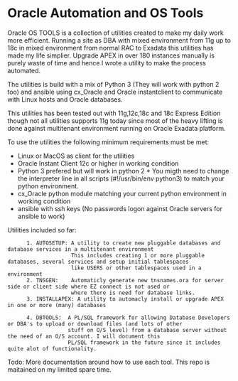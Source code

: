 # Oracle Automation and OS Tools

Oracle OS TOOLS is a collection of utilities created to make my daily work more efficient.
Running a site as DBA with mixed environment from 11g up to 18c in mixed environment from
normal RAC to Exadata this utilities has made my life simplier. Upgrade APEX in over 180 instances 
manually is purely waste of time and hence I wrote a utility to make the process automated.

The utilities is build with a mix of Python 3 (They will work with python 2 too) and ansible
using cx_Oracle and Oracle instantclient to communicate with Linux hosts and Oracle databases.

This utilities has been tested out with 11g,12c,18c and 18c Express Edition though not all
utilities supports 11g today since most of the heavy lifting is done against multitenant 
environment running on Oracle Exadata platform.

To use the utilities the following minimum requirements must be met:

* Linux or MacOS as client for the utilities
* Oracle Instant Client 12c or higher in working condition
* Python 3 prefered but will work in python 2 
          * You migth need to change the interpreter line in all scripts (#!/usr/bin/env python3) to
            match your python environment.
* cx_Oracle python module matching your current python environment in working condition
* ansible with ssh keys (No passwords logon against Oracle servers for ansible to work)

Utilities included so far:

          1. AUTOSETUP: A utility to create new pluggable databases and database services in a multitenant environment
                        This includes creating 1 or more pluggable databases, several services and setup initial tablespaces
                        like USERS or other tablespaces used in a environment
          2. TNSGEN:    Automaticly generate new tnsnames.ora for server side or client side where EZ connect is not used or
                        where there is need for database links.
          3. INSTALLAPEX: A utility to automacly install or upgrade APEX in one or more (many) databases
          
          4. DBTOOLS:  A PL/SQL framework for allowing Database Developers or DBA's to upload or download files (and lots of other
                       stuff on O/S level) from a database server without the need of an O/S account. I will document this
                       PL/SQL framework in the future since it includes quite alot of functionality.
                       
Todo:
More documentation around how to use each tool. This repo is maitained on my limited spare time.
